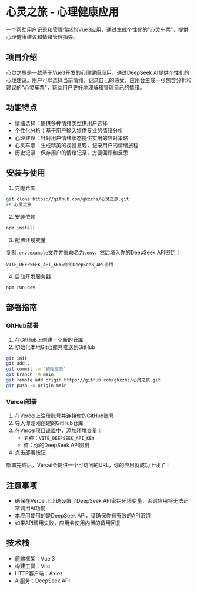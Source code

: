 # 心灵之旅 - 心理健康应用

一个帮助用户记录和管理情绪的Vue3应用，通过生成个性化的"心灵车票"，提供心理健康建议和情绪管理指导。

## 项目介绍

心灵之旅是一款基于Vue3开发的心理健康应用，通过DeepSeek AI提供个性化的心理建议。用户可以选择当前情绪，记录自己的感受，应用会生成一张包含分析和建议的"心灵车票"，帮助用户更好地理解和管理自己的情绪。

## 功能特点

- 情绪选择：提供多种情绪类型供用户选择
- 个性化分析：基于用户输入提供专业的情绪分析
- 心理建议：针对用户情绪状态提供实用的应对策略
- 心灵车票：生成精美的视觉呈现，记录用户的情绪旅程
- 历史记录：保存用户的情绪记录，方便回顾和反思

## 安装与使用

1. 克隆仓库

```bash
git clone https://github.com/gkzzhs/心灵之旅.git
cd 心灵之旅
```

2. 安装依赖

```bash
npm install
```

3. 配置环境变量

复制`.env.example`文件并重命名为`.env`，然后填入你的DeepSeek API密钥：

```
VITE_DEEPSEEK_API_KEY=你的DeepSeek_API密钥
```

4. 启动开发服务器

```bash
npm run dev
```

## 部署指南

### GitHub部署

1. 在GitHub上创建一个新的仓库
2. 初始化本地Git仓库并推送到GitHub

```bash
git init
git add .
git commit -m "初始提交"
git branch -M main
git remote add origin https://github.com/gkzzhs/心灵之旅.git
git push -u origin main
```

### Vercel部署

1. 在[Vercel](https://vercel.com)上注册账号并连接你的GitHub账号
2. 导入你刚刚创建的GitHub仓库
3. 在Vercel项目设置中，添加环境变量：
   - 名称：`VITE_DEEPSEEK_API_KEY`
   - 值：你的DeepSeek API密钥
4. 点击部署按钮

部署完成后，Vercel会提供一个可访问的URL，你的应用就成功上线了！

## 注意事项

- 确保在Vercel上正确设置了DeepSeek API密钥环境变量，否则应用将无法正常调用AI功能
- 本应用使用的是DeepSeek API，请确保你有有效的API密钥
- 如果API调用失败，应用会使用内置的备用回复

## 技术栈

- 前端框架：Vue 3
- 构建工具：Vite
- HTTP客户端：Axios
- AI服务：DeepSeek API